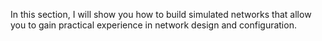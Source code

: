 In this section, I will show you how to build simulated networks  that allow you to gain practical experience in network design and configuration.
